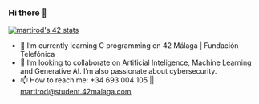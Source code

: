 ### Hi there 👋

[![martirod's 42 stats](https://badge.mediaplus.ma/greenbinary/martirod?1337Badge=off&UM6P=off)](https://github.com/oakoudad/badge42)

- 🌱 I’m currently learning C programming on 42 Málaga | Fundación Telefónica
- 👯 I’m looking to collaborate on Artificial Inteligence, Machine Learning and Generative AI. I’m also passionate about cybersecurity.
- 📫 How to reach me: +34 693 004 105 || 
martirod@student.42malaga.com